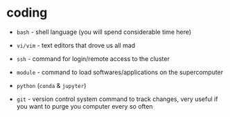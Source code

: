 # coding

- `bash` - shell language (you will spend considerable time here)

- `vi/vim` - text editors that drove us all mad

- `ssh` - command for login/remote access to the cluster

- `module` - command to load softwares/applications on the supercomputer

- `python` (`conda` & `jupyter`) 

- `git` - version control system command to track changes, very useful if you want to purge you computer every so often


```{tableofcontents}
```
